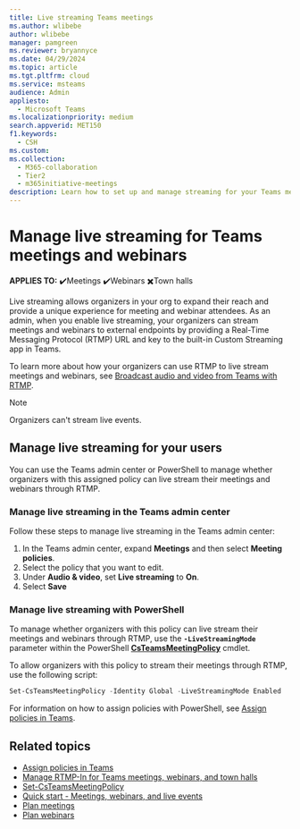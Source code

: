 ```yaml
---
title: Live streaming Teams meetings
ms.author: wlibebe
author: wlibebe
manager: pamgreen
ms.reviewer: bryannyce
ms.date: 04/29/2024
ms.topic: article
ms.tgt.pltfrm: cloud
ms.service: msteams
audience: Admin
appliesto: 
  - Microsoft Teams
ms.localizationpriority: medium
search.appverid: MET150
f1.keywords: 
  - CSH
ms.custom: 
ms.collection: 
  - M365-collaboration
  - Tier2
  - m365initiative-meetings
description: Learn how to set up and manage streaming for your Teams meetings.
---
```


# Manage live streaming for Teams meetings and webinars

**APPLIES TO:** ✔️Meetings ✔️Webinars ✖️Town halls

Live streaming allows organizers in your org to expand their reach and provide a unique experience for meeting and webinar attendees. As an admin, when you enable live streaming, your organizers can stream meetings and webinars to external endpoints by providing a Real-Time Messaging Protocol (RTMP) URL and key to the built-in Custom Streaming app in Teams.

To learn more about how your organizers can use RTMP to live stream meetings and webinars, see [Broadcast audio and video from Teams with RTMP](https://support.microsoft.com/office/broadcast-audio-and-video-from-teams-with-rtmp-11d5707b-88bf-411c-aff1-f8d85cab58a0).

> [!NOTE]
> Organizers can't stream live events.

## Manage live streaming for your users

You can use the Teams admin center or PowerShell to manage whether organizers with this assigned policy can live stream their meetings and webinars through RTMP.

### Manage live streaming in the Teams admin center

Follow these steps to manage live streaming in the Teams admin center:

1. In the Teams admin center, expand **Meetings** and then select **Meeting policies**.
1. Select the policy that you want to edit.
1. Under **Audio & video**, set **Live streaming** to **On**.
1. Select **Save**

### Manage live streaming with PowerShell

To manage whether organizers with this policy can live stream their meetings and webinars through RTMP, use the **`-LiveStreamingMode`** parameter within the PowerShell [**CsTeamsMeetingPolicy**](/powershell/module/teams/set-csteamsmeetingpolicy) cmdlet.

To allow organizers with this policy to stream their meetings through RTMP, use the following script:

```PowerShell
Set-CsTeamsMeetingPolicy -Identity Global -LiveStreamingMode Enabled
```

For information on how to assign policies with PowerShell, see [Assign policies in Teams](policy-assignment-overview.md).

## Related topics

- [Assign policies in Teams](policy-assignment-overview.md)
- [Manage RTMP-In for Teams meetings, webinars, and town halls](meetings-rtmp-in.md)
- [Set-CsTeamsMeetingPolicy](/powershell/module/teams/set-csteamsmeetingpolicy)
- [Quick start - Meetings, webinars, and live events](quick-start-meetings-live-events.md)
- [Plan meetings](plan-meetings-external-participants.md)
- [Plan webinars](plan-webinars.md)
